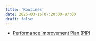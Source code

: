 ```yaml
---
title: 'Routines'
date: 2025-03-16T07:20:00+07:00
draft: false
---
```


- [Performance Improvement Plan (PIP)](./performance-improvement-plan-pip/)
